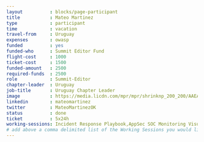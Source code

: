 ```yaml
---
layout          : blocks/page-participant
title           : Mateo Martinez
type            : participant
time            : vacation
travel-from     : Uruguay
expenses        : owasp
funded          : yes
funded-who      : Summit Editor Fund
flight-cost     : 1000
ticket-cost     : 1500
funded-amount   : 2500
required-funds  : 2500
role            : Summit-Editor
chapter-leader  : Uruguay
job-title       : Uruguay Chapter Leader
image           : https://media.licdn.com/mpr/mpr/shrinknp_200_200/AAEAAQAAAAAAAAeMAAAAJDM4YTJiOGI0LWJkZDItNDliOC1iNzU4LWQ3Njk0ZmNhMWUxOQ.jpg
linkedin        : mateomartinez
twitter         : MateoMartinezOK
status          : done
ticket          : 5x24h
working-sessions: Incident Response Playbook,AppSec SOC Monitoring Visualisation,Owasp Latam Region,Owasp Student Chapters,What Should be Added to the Top 10,Threat and Vulnerability Management,Machine Learning and Security,Creating AppSec Talent (next 100k professionals),Sign Ceremony for Owasp Top 10 2017
# add above a comma delimited list of the Working Sessions you would like to attend (use the session's title)
---
```

